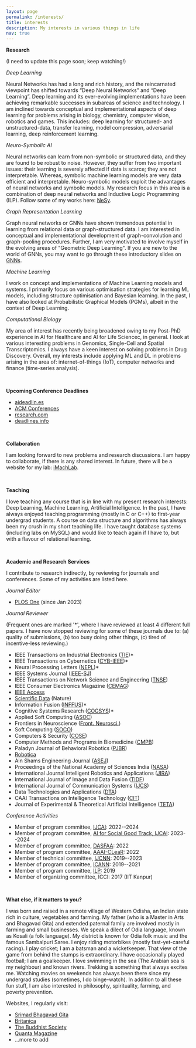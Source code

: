 ```yaml
---
layout: page
permalink: /interests/
title: interests
description: My interests in various things in life
nav: true
---
```


**Research**

(I need to update this page soon; keep watching!)

*Deep Learning*

Neural Networks has had a long and rich history, and the reincarnated viewpoint has shifted towards “Deep Neural Networks” and “Deep Learning”. Deep learning and its ever-evolving implementations have been achieving remarkable successes in subareas of science and technology. I am inclined towards conceptual and implementational aspects of deep learning for problems arising in biology, chemistry, computer vision, robotics and games. This includes: deep learning for structured- and unstructured-data, transfer learning, model compression, adversarial learning, deep reinforcement learning.


*Neuro-Symbolic AI*

Neural networks can learn from non-symbolic or structured data, and they are found to be robust to noise. However, they suffer from two important issues: their learning is severely affected if data is scarce; they are not interpretable. Whereas, symbolic machine learning models are very data efficient and interpretable. Neuro-symbolic models exploit the advantages of neural networks and symbolic models. My research focus in this area is a combination of deep neural networks and Inductive Logic Programming (ILP). Follow some of my works here:
<a rel="external nofollow" href="https://github.com/tirtharajdash/NeSy" target="_blank">NeSy</a>.


*Graph Representation Learning*

Graph neural networks or GNNs have shown tremendous potential in learning from relational data or graph-structured data. I am interested in conceptual and implementational development of graph-convolution and graph-pooling procedures. Further, I am very motivated to involve myself in the evolving areas of "Geometric Deep Learning". If you are new to the world of GNNs, you may want to go through these introductory slides on <a rel="external nofollow" href="https://github.com/tirtharajdash/CS-F425_Deep-Learning/blob/main/Lectures/AISymp22_GNNs.pdf" target="_blank">GNNs</a>.


*Machine Learning*

I work on concept and implementations of Machine Learning models and systems. I primarily focus on various optimisation strategies for learning ML models, including structure optimisation and Bayesian learning. In the past, I have also looked at Probabilistic Graphical Models (PGMs), albeit in the context of Deep Learning.

*Computational Biology*

My area of interest has recently being broadened owing to my Post-PhD experience in AI for Healthcare and AI for Life Sciencec, in general. I look at various interesting problems in Genomics, Single-Cell and Spatial Transcriptomics. I always have a keen interest on solving problems in Drug Discovery. Overall, my interests include applying ML and DL in problems arising in the area of: internet-of-things (IoT), computer networks and finance (time-series analysis).

<br/>

**Upcoming Conference Deadlines**

- <a rel="external nofollow" href="https://aideadlin.es/?sub=ML,CV,CG,NLP,RO,SP,DM" target="_blank">aideadlin.es</a>
- <a rel="external nofollow" href="https://www.acm.org/upcoming-conferences" target="_blank">ACM Conferences</a>
- <a rel="external nofollow" href="https://research.com/upcoming-conferences/computer-science/machine-learning" target="_blank">research.com</a>
- <a rel="external nofollow" href="https://deadlines.info/?sub=ML,CV,CG,NLP,RO,SP,DM,APL&ranking=A,B,C,D,NA" target="_blank">deadlines.info</a>

<br/>


**Collaboration**

I am looking forward to new problems and research discussions. I am happy to collaborate, if there is any shared interest. In future, there will be a website for my lab: <a href="https://github.com/iMachLab" target="_blank">iMachLab</a>.

<br/>

**Teaching**

I love teaching any course that is in line with my present research interests: Deep Learning, Machine Learning, Artificial Intelligence. In the past, I have always enjoyed teaching programming (mostly in C or C++) to first-year undergrad students. A course on data structure and algorithms has always been my crush in my short teaching life. I have taught database systems (including labs on MySQL) and would like to teach again if I have to, but with a flavour of relational learning.
 
<br/>

**Academic and Research Services**

I contribute to research indirectly, by reviewing for journals and conferences. Some of my activities are listed here.

*Journal Editor*

- <a rel="external nofollow" href="https://journals.plos.org/plosone/" target="_blank">PLOS One</a> (since Jan 2023)

*Journal Reviewer*

(Frequent ones are marked '*', where I have reviewed at least 4 different full papers. I have now stopped reviewing for some of these journals due to: (a) quality of submissions, (b) too busy doing other things, (c) tired of incentive-less reviewing.)

- IEEE Transactions on Industrial Electronics (<a rel="external nofollow" href="http://www.ieee-ies.org/pubs/transactions-on-industrial-electronics" target="_blank">TIE</a>)*
- IEEE Transactions on Cybernetics (<a rel="external nofollow" href="https://www.ieeesmc.org/publications/transactions-on-cybernetics" target="_blank">CYB-IEEE</a>)*
- Neural Processing Letters (<a rel="external nofollow" href="https://www.springer.com/journal/11063" target="_blank">NEPL</a>)*
- IEEE Systems Journal (<a rel="external nofollow" href="https://ieeesystemsjournal.org/" target="_blank">IEEE-SJ</a>)
- IEEE Transactions on Network Science and Engineering (<a rel="external nofollow" href="https://www.comsoc.org/publications/journals/ieee-tnse" target="_blank">TNSE</a>)
- IEEE Consumer Electronics Magazine (<a rel="external nofollow" href="https://ctsoc.ieee.org/publications/ieee-consumer-electronics-magazine.html" target="_blank">CEMAG</a>)
- <a rel="external nofollow" href="https://ieeeaccess.ieee.org/" target="_blank">IEEE Access</a>
- <a rel="external nofollow" href="https://www.nature.com/sdata/journal-information" target="_blank">Scientific Data</a> (Nature)
- Information Fusion (<a rel="external nofollow" href="https://www.sciencedirect.com/journal/information-fusion/" target="_blank">INFFUS</a>)*
- Cognitive Systems Research (<a rel="external nofollow" href="https://www.journals.elsevier.com/cognitive-systems-research" target="_blank">COGSYS</a>)* 
- Applied Soft Computing (<a rel="external nofollow" href="https://www.sciencedirect.com/journal/applied-soft-computing" target="_blank">ASOC</a>)
- Frontiers in Neuroscience (<a rel="external nofollow" href="https://www.frontiersin.org/journals/neuroscience" target="_blank">Front. Neurosci.</a>)
- Soft Computing (<a rel="external nofollow" href="https://www.springer.com/journal/500" target="_blank">SOCO</a>)
- Computers & Security (<a rel="external nofollow" href="https://www.journals.elsevier.com/computers-and-security" target="_blank">COSE</a>) 
- Computer Methods and Programs in Biomedicine (<a rel="external nofollow" href="https://www.journals.elsevier.com/computer-methods-and-programs-in-biomedicine" target="_blank">CMPB</a>) 
- Paladyn Journal of Behavioral Robotics (<a rel="external nofollow" href="https://www.degruyter.com/view/journals/pjbr/pjbr-overview.xml" target="_blank">PJBR</a>)
- <a rel="external nofollow" href="https://www.cambridge.org/core/journals/robotica" target="_blank">Robotica</a>
- Ain Shams Engineering Journal (<a rel="external nofollow" href="https://www.journals.elsevier.com/ain-shams-engineering-journal" target="_blank">ASEJ</a>) 
- Proceedings of the National Academy of Sciences India (<a rel="external nofollow" href="https://www.springer.com/journal/40010" target="_blank">NASA</a>)
- International Journal Intelligent Robotics and Applications (<a rel="external nofollow" href="https://www.springer.com/journal/41315" target="_blank">JIRA</a>)
- International Journal of Image and Data Fusion (<a rel="external nofollow" href="https://www.tandfonline.com/toc/tidf20/current" target="_blank">TIDF</a>) 
- International Journal of Communication Systems (<a rel="external nofollow" href="https://onlinelibrary.wiley.com/journal/10991131" target="_blank">IJCS</a>) 
- Data Technologies and Applications (<a rel="external nofollow" href="https://www.emeraldgrouppublishing.com/journal/dta" target="_blank">DTA</a>)
- CAAI Transactions on Intelligence Technology (<a rel="external nofollow" href="https://digital-library.theiet.org/content/journals/trit" target="_blank">CIT</a>)
- Journal of Experimental & Theoretical Artificial Intelligence (<a rel="external nofollow" href="https://www.tandfonline.com/toc/teta20/current" target="_blank">TETA</a>)


*Conference Activities*

- Member of program committee, <a rel="external nofollow" href="https://ijcai-23.org/" target="_blank">IJCAI</a>: 2022--2024
- Member of program committee, <a rel="external nofollow" href="https://ijcai-23.org/" target="_blank">AI for Social Good Track, IJCAI</a>: 2023--2024
- Member of program committee, <a rel="external nofollow" href="https://www.dasfaa2022.org/" target="_blank">DASFAA</a>: 2022
- Member of program committee, <a rel="external nofollow" href="https://clear-workshop.github.io/" target="_blank">AAAI-CLeaR</a>: 2022
- Member of technical committee, <a rel="external nofollow" href="https://dblp.org/db/conf/ijcnn/index" target="_blank">IJCNN</a>: 2019--2023
- Member of program committee, <a rel="external nofollow" href="https://dblp.org/db/conf/icann/" target="_blank">ICANN</a>: 2019--2021
- Member of program committee, <a rel="external nofollow" href="https://dblp.org/db/conf/ilp/" target="_blank">ILP</a>: 2019
- Member of organizing committee, ICCI: 2017 (IIT Kanpur)


<br/>

**What else, if it matters to you?**

I was born and raised in a remote village of Western Odisha, an Indian state rich in culture, vegetables and farming. My father (who is a Master in Arts and Bhagavad Gita) and extended paternal family are involved mostly in farming and small businesses. We speak a dilect of Odia language, known as Kosali (a folk language). My district is known for Odia folk music and the famous Sambalpuri Saree. I enjoy riding motorbikes (mostly fast-yet-careful racing). I play cricket; I am a batsman and a wicketkeeper. That view of the game from behind the stumps is extraordinary. I have occasionally played football; I am a goalkeeper. I love swimming in the sea (The Arabian sea is my neighbour) and known rivers. Trekking is something that always excites me. Watching movies on weekends has always been there since my undergrad studies (sometimes, I do binge-watch). In addition to all these fun stuff, I am also interested in philosophy, spirituality, farming, and poverty prevention.

Websites, I regularly visit:

- <a rel="external nofollow" href="https://www.bhagavad-gita.org/" target="_blank">Srimad Bhagavad Gita</a>
- <a rel="external nofollow" href="https://www.britannica.com/" target="_blank">Britanica</a>
- <a rel="external nofollow" href="https://thebuddhistsociety.org/page/home" target="_blank">The Buddhist Society</a>
- <a rel="external nofollow" href="https://www.quantamagazine.org/" target="_blank">Quanta Magazine</a>
- ...more to add 

